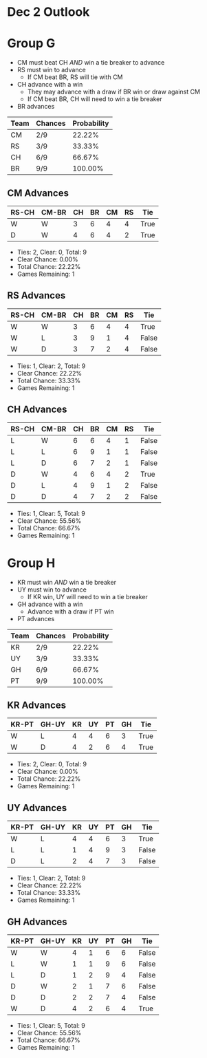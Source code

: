 # Dec 2 Outlook

# Group G
- CM must beat CH _AND_ win a tie breaker to advance
- RS must win to advance
	- If CM beat BR, RS will tie with CM
- CH advance with a win
	- They may advance with a draw if BR win or draw against CM
	- If CM beat BR, CH will need to win a tie breaker
- BR advances

Team|Chances|Probability
-|-|-
CM|2/9|22.22%
RS|3/9|33.33%
CH|6/9|66.67%
BR|9/9|100.00%

## CM Advances
RS-CH|CM-BR|CH|BR|CM|RS|Tie
-|-|-|-|-|-|-
W|W|3|6|4|4|True
D|W|4|6|4|2|True

- Ties: 2, Clear: 0, Total: 9
- Clear Chance: 0.00%
- Total Chance: 22.22%
- Games Remaining: 1

## RS Advances
RS-CH|CM-BR|CH|BR|CM|RS|Tie
-|-|-|-|-|-|-
W|W|3|6|4|4|True
W|L|3|9|1|4|False
W|D|3|7|2|4|False

- Ties: 1, Clear: 2, Total: 9
- Clear Chance: 22.22%
- Total Chance: 33.33%
- Games Remaining: 1

## CH Advances
RS-CH|CM-BR|CH|BR|CM|RS|Tie
-|-|-|-|-|-|-
L|W|6|6|4|1|False
L|L|6|9|1|1|False
L|D|6|7|2|1|False
D|W|4|6|4|2|True
D|L|4|9|1|2|False
D|D|4|7|2|2|False

- Ties: 1, Clear: 5, Total: 9
- Clear Chance: 55.56%
- Total Chance: 66.67%
- Games Remaining: 1

# Group H
- KR must win _AND_ win a tie breaker
- UY must win to advance
	- If KR win, UY will need to win a tie breaker
- GH advance with a win
	- Advance with a draw if PT win
- PT advances

Team|Chances|Probability
-|-|-
KR|2/9|22.22%
UY|3/9|33.33%
GH|6/9|66.67%
PT|9/9|100.00%

## KR Advances
KR-PT|GH-UY|KR|UY|PT|GH|Tie
-|-|-|-|-|-|-
W|L|4|4|6|3|True
W|D|4|2|6|4|True

- Ties: 2, Clear: 0, Total: 9
- Clear Chance: 0.00%
- Total Chance: 22.22%
- Games Remaining: 1

## UY Advances
KR-PT|GH-UY|KR|UY|PT|GH|Tie
-|-|-|-|-|-|-
W|L|4|4|6|3|True
L|L|1|4|9|3|False
D|L|2|4|7|3|False

- Ties: 1, Clear: 2, Total: 9
- Clear Chance: 22.22%
- Total Chance: 33.33%
- Games Remaining: 1

## GH Advances
KR-PT|GH-UY|KR|UY|PT|GH|Tie
-|-|-|-|-|-|-
W|W|4|1|6|6|False
L|W|1|1|9|6|False
L|D|1|2|9|4|False
D|W|2|1|7|6|False
D|D|2|2|7|4|False
W|D|4|2|6|4|True

- Ties: 1, Clear: 5, Total: 9
- Clear Chance: 55.56%
- Total Chance: 66.67%
- Games Remaining: 1
